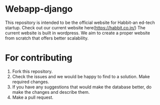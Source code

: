 # Webapp-django

This repository is intended to be the official website for Habbit-an ed-tech startup. 
Check out our current website here(https://habbit.co.in/)
The current website is built in wordpress. We aim to create a proper website from scratch that offers better scalability. 

# For contributing
1. Fork this repository.
2. Check the issues and we would be happy to find to a solution. Make required changes.
3. If you have any suggestions that would make the database better, do make the changes and describe them.
4. Make a pull request.
